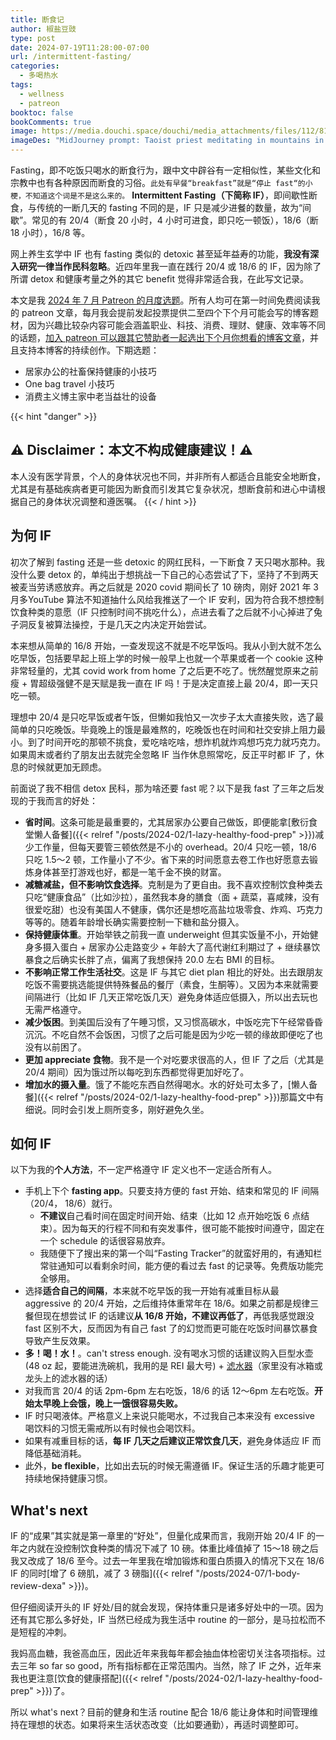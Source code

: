 ```yaml
---
title: 断食记
author: 椒盐豆豉
type: post
date: 2024-07-19T11:28:00-07:00
url: /intermittent-fasting/
categories:
  - 多喝热水
tags:
  - wellness
  - patreon
booktoc: false
bookComments: true
image: https://media.douchi.space/douchi/media_attachments/files/112/814/351/512/927/151/original/d3f40a9c03920b76.png
imageDes: "MidJourney prompt: Taoist priest meditating in mountains in pixel art style --ar 16:9"
---
```


Fasting，即不吃饭只喝水的断食行为，跟中文中辟谷有一定相似性，某些文化和宗教中也有各种原因而断食的习俗。`此处有早餐“breakfast”就是“停止 fast“的小梗，不知道这个词是不是这么来的。` **Intermittent Fasting（下简称 IF）**，即间歇性断食，与传统的一断几天的 fasting 不同的是，IF 只是减少进餐的数量，故为“间歇”。常见的有 20/4（断食 20 小时，4 小时可进食，即只吃一顿饭），18/6（断 18 小时），16/8 等。

网上养生玄学中 IF 也有 fasting 类似的 detoxic 甚至延年益寿的功能，**我没有深入研究一律当作民科忽略**。近四年里我一直在践行 20/4 或 18/6 的 IF，因为除了所谓 detox 和健康考量之外的其它 benefit 觉得非常适合我，在此写文记录。

<!--more-->

本文是我 [2024 年 7 月 Patreon 的月度选题](https://www.patreon.com/posts/105780301)。所有人均可在第一时间免费阅读我的 patreon 文章，每月我会提前发起投票提供二至四个下个月可能会写的博客题材，因为兴趣比较杂内容可能会涵盖职业、科技、消费、理财、健康、效率等不同的话题，[加入 patreon 可以跟其它赞助者一起选出下个月你想看的博客文章](https://www.patreon.com/posts/2024-nian-8-yue-108440104)，并且支持本博客的持续创作。下期选题：
- 居家办公的社畜保持健康的小技巧
- One bag travel 小技巧
- 消费主义博主家中老当益壮的设备

{{< hint "danger" >}}
## ⚠️ Disclaimer：本文不构成健康建议！⚠️
本人没有医学背景，个人的身体状况也不同，并非所有人都适合且能安全地断食，尤其是有基础疾病者更可能因为断食而引发其它复杂状况，想断食前和进心中请根据自己的身体状况调整和遵医嘱。
{{< / hint >}}

## 为何 IF
初次了解到 fasting 还是一些 detoxic 的网红民科，一下断食 7 天只喝水那种。我没什么要 detox 的，单纯出于想挑战一下自己的心态尝试了下，坚持了不到两天被麦当劳诱惑放弃。再之后就是 2020 covid 期间长了 10 磅肉，刚好 2021 年 3 月多YouTube 算法不知道抽什么风给我推送了一个 IF 安利，因为符合我不想控制饮食种类的意愿（IF 只控制时间不挑吃什么），点进去看了之后就不小心掉进了兔子洞反复被算法操控，于是几天之内决定开始尝试。

本来想从简单的 16/8 开始，一查发现这不就是不吃早饭吗。我从小到大就不怎么吃早饭，包括要早起上班上学的时候一般早上也就一个苹果或者一个 cookie 这种非常轻量的，尤其 covid work from home 了之后更不吃了。恍然醒觉原来之前瘦 + 胃超级强健不是天赋是我一直在 IF 吗！于是决定直接上最 20/4，即一天只吃一顿。

理想中 20/4 是只吃早饭或者午饭，但懒如我怕又一次步子太大直接失败，选了最简单的只吃晚饭。毕竟晚上的饿是最难熬的，吃晚饭也在时间和社交安排上阻力最小。到了时间开吃的那顿不挑食，爱吃啥吃啥，想炸机就炸鸡想巧克力就巧克力。如果周末或者约了朋友出去就完全忽略 IF 当作休息照常吃，反正平时都 IF 了，休息的时候就更加无顾虑。

前面说了我不相信 detox 民科，那为啥还要 fast 呢？以下是我 fast 了三年之后发现的于我而言的好处：
- **省时间**。这条可能是最重要的，尤其居家办公要自己做饭，即便能拿[敷衍食堂懒人备餐]({{< relref "/posts/2024-02/1-lazy-healthy-food-prep" >}})减少工作量，但每天要管三顿依然是不小的 overhead。20/4 只吃一顿，18/6 只吃 1.5～2 顿，工作量小了不少。省下来的时间愿意去卷工作也好愿意去锻炼身体甚至打游戏也好，都是一笔千金不换的财富。
- **减糖减盐，但不影响饮食选择**。克制是为了更自由。我不喜欢控制饮食种类去只吃“健康食品”（比如沙拉），虽然我本身的膳食（面 + 蔬菜，喜咸辣，没有很爱吃甜）也没有美国人不健康，偶尔还是想吃高盐垃圾零食、炸鸡、巧克力等等的。随着年龄增长确实需要控制一下糖和盐分摄入。
- **保持健康体重**。开始举铁之前我一直 underweight 但其实饭量不小，开始健身多摄入蛋白 + 居家办公走路变少 + 年龄大了高代谢红利期过了 + 继续暴饮暴食之后确实长胖了点，偏离了我想保持 20.0 左右 BMI 的目标。
- **不影响正常工作生活社交**。这是 IF 与其它 diet plan 相比的好处。出去跟朋友吃饭不需要挑选能提供特殊餐品的餐厅（素食，生酮等）。又因为本来就需要间隔进行（比如 IF 几天正常吃饭几天）避免身体适应低摄入，所以出去玩也无需严格遵守。
- **减少饭困**。到美国后没有了午睡习惯，又习惯高碳水，中饭吃完下午经常昏昏沉沉。不吃自然不会饭困，习惯了之后可能是因为少吃一顿的缘故即便吃了也没有以前困了。
- **更加 appreciate 食物**。我不是一个对吃要求很高的人，但 IF 了之后（尤其是 20/4 期间）因为饿过所以每吃到东西都觉得更加好吃了。
- **增加水的摄入量**。饿了不能吃东西自然得喝水。水的好处可太多了，[懒人备餐]({{< relref "/posts/2024-02/1-lazy-healthy-food-prep" >}})那篇文中有细说。同时会引发上厕所变多，刚好避免久坐。

## 如何 IF
以下为我的**个人方法**，不一定严格遵守 IF 定义也不一定适合所有人。
- 手机上下个 **fasting app**。只要支持方便的 fast 开始、结束和常见的 IF 间隔（20/4， 18/6）就行。
  - **不建议**自己看时间在固定时间开始、结束（比如 12 点开始吃饭 6 点结束）。因为每天的行程不同和有突发事件，很可能不能按时间遵守，固定在一个 schedule 的话很容易放弃。
  - 我随便下了搜出来的第一个叫“Fasting Tracker”的就蛮好用的，有通知栏常驻通知可以看剩余时间，能方便的看过去 fast 的记录等。免费版功能完全够用。
- 选择**适合自己的间隔**，本来就不吃早饭的我一开始有减重目标从最 aggressive 的 20/4 开始，之后维持体重常年在 18/6。如果之前都是规律三餐但现在想尝试 IF 的话建议**从 16/8 开始，不建议再低了**，再低我感觉跟没 fast 区别不大，反而因为有自己 fast 了的幻觉而更可能在吃饭时间暴饮暴食导致产生反效果。
- **多！喝！水！**。can't stress enough. 没有喝水习惯的话建议购入巨型水壶(48 oz 起，要能进洗碗机，我用的是 REI 最大号) + [滤水器](https://amzn.to/3WsdgRv)（家里没有冰箱或龙头上的滤水器的话）
- 对我而言 20/4 的话 2pm-6pm 左右吃饭，18/6 的话 12～6pm 左右吃饭。**开始太早晚上会饿，晚上一饿很容易失败。**
- IF 时只喝液体。严格意义上来说只能喝水，不过我自己本来没有 excessive 喝饮料的习惯无需戒所以有时候也会喝饮料。
- 如果有减重目标的话，**每 IF 几天之后建议正常饮食几天**，避免身体适应 IF 而降低基础消耗。
- 此外，**be flexible**，比如出去玩的时候无需遵循 IF。保证生活的乐趣才能更可持续地保持健康习惯。

## What's next

IF 的“成果”其实就是第一章里的“好处”，但量化成果而言，我刚开始 20/4 IF 的一年之内就在没控制饮食种类的情况下减了 10 磅。体重比峰值掉了 15～18 磅之后我又改成了 18/6 至今。过去一年里我在增加锻炼和蛋白质摄入的情况下又在 18/6 IF 的同时[增了 6 磅肌，减了 3 磅脂]({{< relref "/posts/2024-07/1-body-review-dexa" >}})。

但仔细阅读开头的 IF 好处/目的就会发现，保持体重只是诸多好处中的一项。因为还有其它那么多好处，IF 当然已经成为我生活中 routine 的一部分，是马拉松而不是短程的冲刺。

我妈高血糖，我爸高血压，因此近年来我每年都会抽血体检密切关注各项指标。过去三年 so far so good，所有指标都在正常范围内。当然，除了 IF 之外，近年来我也更注意[饮食的健康搭配]({{< relref "/posts/2024-02/1-lazy-healthy-food-prep" >}})了。

所以 what's next？目前的健身和生活 routine 配合 18/6 能让身体和时间管理维持在理想的状态。如果将来生活状态改变（比如要通勤），再适时调整即可。
